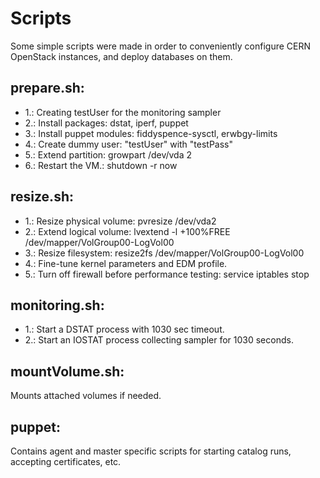 Scripts
=======
Some simple scripts were made in order to conveniently configure CERN OpenStack instances, and deploy databases on them.

prepare.sh:
-----------
 + 1.: Creating testUser for the monitoring sampler
 + 2.: Install packages: dstat, iperf, puppet
 + 3.: Install puppet modules: fiddyspence-sysctl, erwbgy-limits
 + 4.: Create dummy user: "testUser" with "testPass"
 + 5.: Extend partition: growpart /dev/vda 2
 + 6.: Restart the VM.: shutdown -r now

resize.sh:
----------
 + 1.: Resize physical volume: pvresize /dev/vda2
 + 2.: Extend logical volume: lvextend -l +100%FREE /dev/mapper/VolGroup00-LogVol00
 + 3.: Resize filesystem: resize2fs /dev/mapper/VolGroup00-LogVol00
 + 4.: Fine-tune kernel parameters and EDM profile.
 + 5.: Turn off firewall before performance testing: service iptables stop

monitoring.sh:
--------------
 + 1.: Start a DSTAT process with 1030 sec timeout.
 + 2.: Start an IOSTAT process collecting sampler for 1030 seconds.

mountVolume.sh:
---------------
Mounts attached volumes if needed.

puppet:
-------
Contains agent and master specific scripts for starting catalog runs, accepting certificates, etc.

